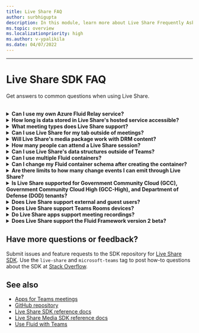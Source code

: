 ```yaml
---
title: Live Share FAQ
author: surbhigupta
description: In this module, learn more about Live Share Frequently Asked Questions.
ms.topic: overview
ms.localizationpriority: high
ms.author: v-ypalikila
ms.date: 04/07/2022
---
```


---

# Live Share SDK FAQ

Get answers to common questions when using Live Share.<br>

<br>

<details>

<summary><b>Can I use my own Azure Fluid Relay service?</b></summary>

Yes! When initializing Live Share, you can define your own `AzureConnectionConfig`. Live Share associates containers you create with meetings, chats, or channels, but you need to implement the `ITokenProvider` interface to sign tokens for your containers. For example, you can use a provided `AzureFunctionTokenProvider`, which uses an Azure cloud function to request an access token from a server.

While most of you find it beneficial to use our free hosted service, there might still be times where it's beneficial to use your own Azure Fluid Relay service for your Live Share app. Consider using a custom Azure Fluid Relay service connection if you:

- Require storage of data in Fluid containers beyond six hours after the container is first created.
- Transmit sensitive data through the service that requires a custom security policy.
- Develop features through Fluid Framework, for example, `SharedMap`, for your application outside of Teams.

For more information, see [how to guide](./teams-live-share-how-to/how-to-custom-azure-fluid-relay.md) or visit the [Azure Fluid Relay documentation](/azure/azure-fluid-relay/).

<br>

</details>

<details>

<summary><b>How long is data stored in Live Share's hosted service accessible?</b></summary>

Any data sent or stored through Fluid containers created by Live Share's hosted Azure Fluid Relay service might be accessible for up to 24 hours, though in most cases it's deleted within six hours. If you want to persist data beyond 24 hours, you can replace our hosted Azure Fluid Relay service with your own. Alternatively, you can use your own storage provider in parallel to Live Share's hosted service.

<br>

</details>

<details>

<summary><b>What meeting types does Live Share support?</b></summary>

Scheduled meetings, one-on-one calls, group calls, meet now, and channel meetings are supported.

<br>

</details>

<details>

<summary><b>Can I use Live Share for my tab outside of meetings?</b></summary>

Yes! Live Share supports chat and channel content contexts, including configurable tabs, static tabs, and Collaborative Stageview for Microsoft Teams desktop and web clients. Personal apps aren't supported.

> [!NOTE]
> Microsoft Teams iOS and Android clients don't support Live Share sessions outside of meeting contexts.

<br>

</details>

<details>

<summary><b>Will Live Share's media package work with DRM content?</b></summary>

Yes, DRM is supported in the new Teams desktop, web, iOS, and Android clients. The classic Teams client doesn't support DRM. To enable DRM encryption for Teams desktop, enable the `media` device permission in your app manifest.

<br>

</details>

<details>
<summary><b>How many people can attend a Live Share session?</b></summary>

Live Share supports a maximum of 100 attendees per session. If you're interested in the same, you can [start a discussion here](https://github.com/microsoft/live-share-sdk/discussions).

<br>

</details>

<details>
<summary><b>Can I use Live Share's data structures outside of Teams?</b></summary>

Live Share packages require the Teams Client SDK to function properly. Features in `@microsoft/live-share` or `@microsoft/live-share-media` don't work outside Microsoft Teams. If you're interested in the same, you can [start a discussion here](https://github.com/microsoft/live-share-sdk/discussions).

<br>

</details>

<details>
<summary><b>Can I use multiple Fluid containers?</b></summary>

Live Share only supports having one container using our provided Azure Fluid Relay service. However, it's possible to use both a Live Share container and a container created by your own Azure Fluid Relay instance.

<br>

</details>

<details>
<summary><b>Can I change my Fluid container schema after creating the container?</b></summary>

Live Share doesn't support adding new `initialObjects` to the Fluid `ContainerSchema` after creating or joining a container. As Live Share sessions are short-lived, this issue commonly arises during development, particularly after adding new features to your app.

> [!NOTE]
> If you are using the `dynamicObjectTypes` property in the `ContainerSchema`, you can add new types at any point. If you later remove types from the schema, existing DDS instances of those types will gracefully fail.

To fix errors resulting from changes to `initialObjects` when testing locally in your browser, remove the hashed container ID from your URL and reload the page. If you're testing in a Teams meeting, start a new meeting and try again.

If you plan to update your app with new `SharedObject`, `DataObject`, or `LiveDataObject` instances, you must consider how you deploy new schema changes to production. While the actual risk is relatively low and short lasting, there might be active sessions at the time you roll out the change. Existing users in the session must not be impacted, but users joining that session after you deployed a breaking change might have issues connecting to the session. To mitigate this risk, you might consider some of the following solutions:

- Use our experimental [Live Share Turbo](https://aka.ms/liveshareturbo) or [Live Share for React](https://aka.ms/livesharereact) packages.
- Deploy schema changes for your web application outside of normal business hours.
- Use `dynamicObjectTypes` for any changes made to your schema, rather than changing `initialObjects`.

> [!NOTE]
> Live Share doesn't support versioning your `ContainerSchema` and doesn't have any APIs dedicated to migrations.

<br>

</details>

<details>
<summary><b>Are there limits to how many change events I can emit through Live Share?</b></summary>

While there aren't any enforced limits, you must be mindful of how many messages you send. For optimal performance, you must debounce changes emitted through Live Share to one message per 50 milliseconds or more. This action is especially important when sending changes based on mouse or touch coordinates, such as when synchronizing cursor positions, inking, and dragging objects around a page.

<br>

</details>

<details>
<summary><b>Is Live Share supported for Government Community Cloud (GCC), Government Community Cloud High (GCC-High), and Department of Defense (DOD) tenants?</b></summary>

Live Share is only supported in Government Community Cloud (GCC) tenants.

<br>

</details>

<details>
<summary><b>Does Live Share support external and guest users?</b></summary>

Yes, Live Share supports guest and external users for most meeting types. However, guest users aren't supported in channel meetings.

<br>

</details>

<details>
<summary><b>Does Live Share support Teams Rooms devices?</b></summary>

No, Live Share doesn't support Teams Rooms devices.

<br>

</details>

<details>
<summary><b>Do Live Share apps support meeting recordings?</b></summary>

No, Live Share doesn't support Teams Rooms devices.

<br>

</details>

<details>
<summary><b>Does Live Share support the Fluid Framework version 2 beta?</b></summary>

Yes, Live Share supports Fluid Framework version `^2.0.0-rc` and later in preview. If you're interested in using these preview versions, update your Live Share packages to version `2.0.0-preview.0` or later.

<br>

</details>

## Have more questions or feedback?

Submit issues and feature requests to the SDK repository for [Live Share SDK](https://github.com/microsoft/live-share-sdk). Use the `live-share` and `microsoft-teams` tag to post how-to questions about the SDK at [Stack Overflow](https://stackoverflow.com/questions/tagged/live-share+microsoft-teams).

## See also

- [Apps for Teams meetings](teams-apps-in-meetings.md)
- [GitHub repository](https://github.com/microsoft/live-share-sdk)
- [Live Share SDK reference docs](/javascript/api/@microsoft/live-share/)
- [Live Share Media SDK reference docs](/javascript/api/@microsoft/live-share-media/)
- [Use Fluid with Teams](../tabs/how-to/using-fluid-msteam.md)
